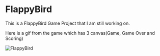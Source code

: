 # FlappyBird
This is a FlappyBird Game Project that I am still working on.

Here is a gif from the game which has 3 canvas(Game, Game Over and Scoring)

![FlappyBird](https://user-images.githubusercontent.com/41302444/103142188-58cfe300-4710-11eb-82a3-e9c0e972132d.gif)
